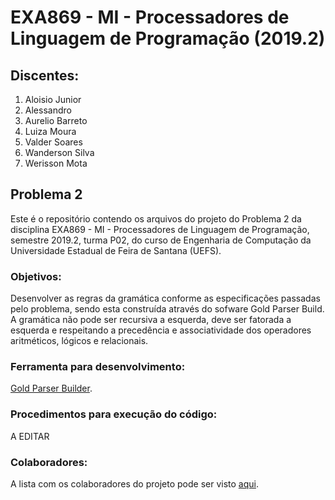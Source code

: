 # EXA869 - MI - Processadores de Linguagem de Programação (2019.2)
## Discentes: 
1. Aloisio Junior
2. Alessandro
3. Aurelio Barreto
4. Luiza Moura
5. Valder Soares
6. Wanderson Silva
7. Werisson Mota


## Problema 2
Este é o repositório contendo os arquivos do projeto do Problema 2 da disciplina EXA869 - MI - Processadores de Linguagem de Programação, semestre 2019.2, turma P02, do curso de Engenharia de Computação da Universidade Estadual de Feira de Santana (UEFS).

### Objetivos:
Desenvolver as regras da gramática conforme as especificações passadas pelo problema, sendo esta construída através do sofware Gold Parser Build. A gramática não pode ser recursiva a esquerda, deve ser fatorada a esquerda e respeitando a precedência e associatividade dos operadores aritméticos, lógicos e relacionais.

### Ferramenta para desenvolvimento:
[Gold Parser Builder](http://www.goldparser.org/).

### Procedimentos para execução do código:
A EDITAR

### Colaboradores:
A lista com os colaboradores do projeto pode ser visto [aqui](https://github.com/aloisiokjr/EXA869-Grammar/graphs/contributors).
